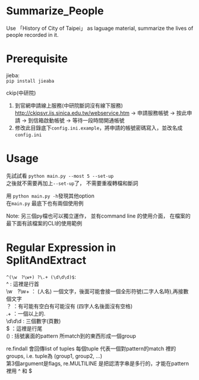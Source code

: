 # Summarize_People
Use 「History of City of Taipei」 as laguage material, summarize the lives of people recorded in it. 
  
# Prerequisite
jieba:  
`pip install jieaba`
  
ckip(中研院)  
1. 到官網申請線上服務(中研院斷詞沒有線下服務)
http://ckipsvr.iis.sinica.edu.tw/webservice.htm → 申請服務帳號 → 按此申請 → 到信箱啟動帳號 → 等待一段時間開通帳號  
2. 修改此目錄底下`config.ini.example`，將申請的帳號密碼寫入，並改名成`config.ini`  

# Usage
先試試看 `python main.py --most 5 --set-up`  
之後就不需要再加上`--set-up`了， 不需要重複轉檔和斷詞  
  
用 `python main.py -h`發現其他option  
在`main.py` 最底下也有兩個使用例  
  
Note: 另三個py檔也可以獨立運作， 並有command line 的使用介面， 在檔案的最下面有該檔案的CLI的使用範例
  
# Regular Expression in SplitAndExtract
`^(\w　?\w+) ?\.+ (\d\d\d)$`:  
^ : 這裡是行首  
\w　?\w+ ： (人名) 一個文字，後面可能會接一個全形符號(二字人名時),再接數個文字  
 ？ ：有可能有空白有可能沒有 (四字人名後面沒有空格)  
\.+ ：一個以上的.  
\d\d\d : 三個數字(頁數)  
$ ：這裡是行尾  
() : 括號裏面的pattern 所match到的東西形成一個group  
  
re.findall 會回傳list of tuples
每個tuple 代表一個對pattern的match 裡的groups, i.e. tuple為 (group1, group2, ...)  
第3個argument是flags, re.MULTILINE 是把認清字串是多行的，才能在pattern裡用 ^ 和 $
